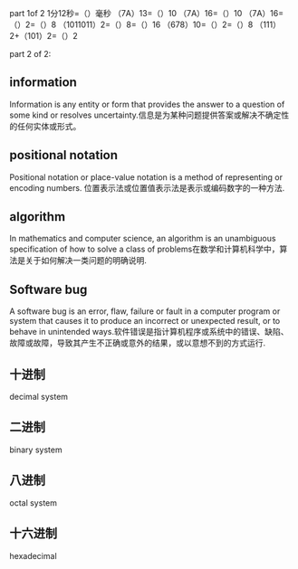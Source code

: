 part 1of 2
1分12秒=（）毫秒
（7A）13=（）10
（7A）16=（）10
（7A）16=（）2=（）8
（1011011）2=（）8=（）16
（678）10=（）2=（）8
（111）2+（101）2=（）2

part 2 of 2:
## information
Information is any entity or form that provides the answer to a question of some kind or resolves uncertainty.信息是为某种问题提供答案或解决不确定性的任何实体或形式。
## positional notation
Positional notation or place-value notation is a method of representing or encoding numbers. 位置表示法或位置值表示法是表示或编码数字的一种方法.
## algorithm
In mathematics and computer science, an algorithm is an unambiguous specification of how to solve a class of problems在数学和计算机科学中，算法是关于如何解决一类问题的明确说明.
## Software bug
A software bug is an error, flaw, failure or fault in a computer program or system that causes it to produce an incorrect or unexpected result, or to behave in unintended ways.软件错误是指计算机程序或系统中的错误、缺陷、故障或故障，导致其产生不正确或意外的结果，或以意想不到的方式运行.
## 十进制
decimal system
## 二进制
binary system
## 八进制
octal system
## 十六进制
hexadecimal
